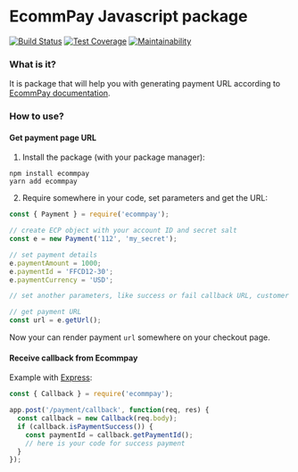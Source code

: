# EcommPay Javascript package

[![Build Status](https://travis-ci.org/zhukovra/ecp-signer-js.svg?branch=master)](https://travis-ci.org/zhukovra/ecp-signer-js)
[![Test Coverage](https://api.codeclimate.com/v1/badges/427914fe0481b93241da/test_coverage)](https://codeclimate.com/github/zhukovra/ecp-signer-js/test_coverage)
[![Maintainability](https://api.codeclimate.com/v1/badges/427914fe0481b93241da/maintainability)](https://codeclimate.com/github/zhukovra/ecp-signer-js/maintainability)

### What is it?

It is package that will help you with generating payment URL according to 
[EcommPay documentation](https://developers.ecommpay.com/en/en_PP_Integration.html).

### How to use?

#### Get payment page URL

1. Install the package (with your package manager):
```shell
npm install ecommpay
yarn add ecommpay
```

2. Require somewhere in your code, set parameters and get the URL:
```javascript
const { Payment } = require('ecommpay');

// create ECP object with your account ID and secret salt
const e = new Payment('112', 'my_secret');

// set payment details 
e.paymentAmount = 1000;
e.paymentId = 'FFCD12-30';
e.paymentCurrency = 'USD';

// set another parameters, like success or fail callback URL, customer details, etc.

// get payment URL
const url = e.getUrl();
```

Now your can render payment `url` somewhere on your checkout page.

#### Receive callback from Ecommpay

Example with [Express](http://expressjs.com):
```javascript
const { Callback } = require('ecommpay');

app.post('/payment/callback', function(req, res) {
  const callback = new Callback(req.body);
  if (callback.isPaymentSuccess()) {
    const paymentId = callback.getPaymentId();
    // here is your code for success payment
  }
});
```
